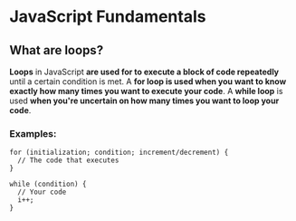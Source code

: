 # JavaScript Fundamentals

## What are loops?

**Loops** in JavaScript **are used for to execute a block of code repeatedly** until a certain condition is met. A **for loop is used when you want to know exactly how many times you want to execute your code**. A **while loop** is used **when you're uncertain on how many times you want to loop your code**.

### Examples:

```
for (initialization; condition; increment/decrement) {
  // The code that executes
}

while (condition) {
  // Your code
  i++;
}
```